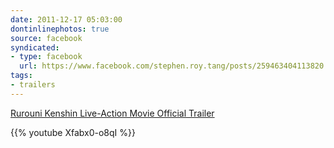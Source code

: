 ```yaml
---
date: 2011-12-17 05:03:00
dontinlinephotos: true
source: facebook
syndicated:
- type: facebook
  url: https://www.facebook.com/stephen.roy.tang/posts/259463404113820
tags:
- trailers
---
```


[Rurouni Kenshin Live-Action Movie Official Trailer](https://www.youtube.com/watch?v=Xfabx0-o8qI)



{{% youtube Xfabx0-o8qI %}}